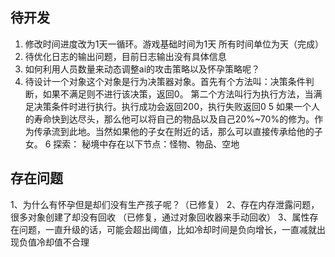 
## 待开发

1. 修改时间进度改为1天一循环。游戏基础时间为1天 所有时间单位为天（完成）
2. 待优化日志的输出问题，目前日志输出没有具体信息
3. 如何利用人员数量来动态调整ai的攻击策略以及怀孕策略呢？
4. 待设计一个对象这个对象是行为决策器对象。首先有个方法叫：决策条件判断，如果不满足则不进行该决策，返回0。
第二个方法叫行为执行方法，当满足决策条件时进行执行。执行成功会返回200，执行失败返回0
5 如果一个人的寿命快到达尽头，那么他可以将自己的物品以及自己20%~70%的修为。作为传承流到此地。当然如果他的子女在附近的话，那么可以直接传承给他的子女。
6 探索：
秘境中存在以下节点：怪物、物品、空地
## 存在问题
1、为什么有怀孕但是却们没有生产孩子呢？（已修复）
2、存在内存泄露问题，很多对象创建了却没有回收 （已修复，通过对象回收器来手动回收）
3、属性存在问题，一直升级的话，可能会超出阈值，比如冷却时间是负向增长，一直减就出现负值冷却值不合理
